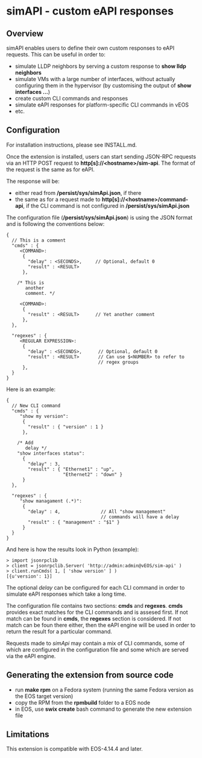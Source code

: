 # simAPI - custom eAPI responses

## Overview
simAPI enables users to define their own custom responses to eAPI requests. This can be useful in order to:
 - simulate LLDP neighbors by serving a custom response to **show lldp neighbors**
 - simulate VMs with a large number of interfaces, without actually configuring them in the hypervisor (by customising the output of **show interfaces ...**)
 - create custom CLI commands and responses
 - simulate eAPI responses for platform-specific CLI commands in vEOS
 - etc.

## Configuration
For installation instructions, please see INSTALL.md.

Once the extension is installed, users can start sending JSON-RPC requests via an HTTP POST request to **http[s]://\<hostname\>/sim-api**. The format of the request is the same as for eAPI.

The response will be:
 - either read from **/persist/sys/simApi.json**, if there
 - the same as for a request made to **http[s]://\<hostname\>/command-api**, if the CLI command is not configured in **/persist/sys/simApi.json**

The configuration file (**/persist/sys/simApi.json**) is using the JSON format and is following the conventions below:

```
{
  // This is a comment
  "cmds" : {
     <COMMAND>:
      { 
        "delay" : <SECONDS>,     // Optional, default 0       
        "result" : <RESULT>
      },

    /* This is
       another 
       comment. */

     <COMMAND>:
      { 
        "result" : <RESULT>      // Yet another comment
      },
  },

  "regexes" : {
     <REGULAR EXPRESSION>:
      { 
        "delay" : <SECONDS>,      // Optional, default 0       
        "result" : <RESULT>       // Can use $<NUMBER> to refer to 
                                  // regex groups
      },
  }
}
```

Here is an example:
```
{
  // New CLI command
  "cmds" : {
     "show my version": 
      { 
        "result" : { "version" : 1 } 
      },

    /* Add
       delay */
    "show interfaces status": 
      { 
        "delay" : 3,
        "result" : { "Ethernet1" : "up",
                     "Ethernet2" : "down" } 
      }
  },

  "regexes" : {
     "show managament (.*)": 
      { 
        "delay" : 4,               // All "show management" 
                                   // commands will have a delay
        "result" : { "management" : "$1" } 
      }
  }
}
```

And here is how the results look in Python (example):
```
> import jsonrpclib
> client = jsonrpclib.Server( 'http://admin:admin@vEOS/sim-api' )
> client.runCmds( 1, [ 'show version' ] )
[{u'version': 1}]
```

The optional *delay* can be configured for each CLI command in order to simulate eAPI responses which take a long time.

The configuration file contains two sections: **cmds** and **regexes**. **cmds** provides exact matches for the CLI commands and is assesed first. If not match can be found in **cmds**, the **regexes** section is considered. If not match can be foun there either, then the eAPI engine will be used in order to return the result for a particular command.

Requests made to *simApi* may contain a mix of CLI commands, some of which are configured in the configuration file and some which are served via the eAPI engine.

## Generating the extension from source code

 - run **make rpm** on a Fedora system (running the same Fedora version as the EOS target version)
 - copy the RPM from the **rpmbuild** folder to a EOS node
 - in EOS, use **swix create** bash command to generate the new extension file

## Limitations

This extension is compatible with EOS-4.14.4 and later.